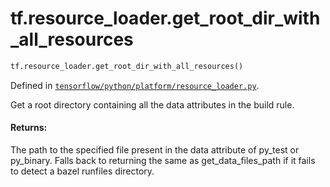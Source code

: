 <div itemscope itemtype="http://developers.google.com/ReferenceObject">
<meta itemprop="name" content="tf.resource_loader.get_root_dir_with_all_resources" />
<meta itemprop="path" content="Stable" />
</div>

# tf.resource_loader.get_root_dir_with_all_resources

``` python
tf.resource_loader.get_root_dir_with_all_resources()
```



Defined in [`tensorflow/python/platform/resource_loader.py`](/code/stable/tensorflow/python/platform/resource_loader.py).

Get a root directory containing all the data attributes in the build rule.

#### Returns:

The path to the specified file present in the data attribute of py_test
or py_binary. Falls back to returning the same as get_data_files_path if it
fails to detect a bazel runfiles directory.